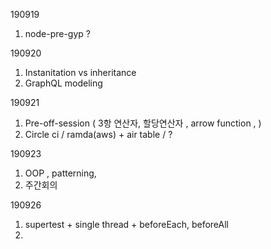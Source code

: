 190919

1. node-pre-gyp ?

190920

1. Instanitation vs inheritance
2. GraphQL modeling

190921

1. Pre-off-session ( 3항 연산자, 할당연산자 , arrow function , )
2. Circle ci / ramda(aws) + air table / ? 

190923

1. OOP , patterning,
2. 주간회의

190926

1. supertest + single thread + beforeEach, beforeAll
2. <Template> + event listener
3. AJAX ,http basic review required

190927

1. local browser / cross domain issue
2. <Template> + cloning + appendChild
3. fetching options / response instance

190928

1. eem task / student info + automation
2. pure javascript web / front-end framework

190929

1. webpack bundling babel
2. recast.ly review

190930

--

191001

1. webpack uglify + 합성이벤트

191002

1. typora + docs
2. compile, transpile, bundling

191003

1. CAP Theorem

191005

1. check-in flow
2. django table join
3. graphql resolver(nested)
4. pre-off-session

191007

1. python module import / path
2. aws s3-multer issue
